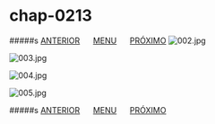 # chap-0213
#####s [ANTERIOR](/chap-0212/readme.md)&nbsp;&nbsp;&nbsp;&nbsp;&nbsp;&nbsp;[MENU](/readme.md)&nbsp;&nbsp;&nbsp;&nbsp;&nbsp;&nbsp;[PRÓXIMO](/chap-0214/readme.md)
![002.jpg](002.jpg)

![003.jpg](003.jpg)

![004.jpg](004.jpg)

![005.jpg](005.jpg)

#####s [ANTERIOR](/chap-0212/readme.md)&nbsp;&nbsp;&nbsp;&nbsp;&nbsp;&nbsp;[MENU](/readme.md)&nbsp;&nbsp;&nbsp;&nbsp;&nbsp;&nbsp;[PRÓXIMO](/chap-0214/readme.md)
